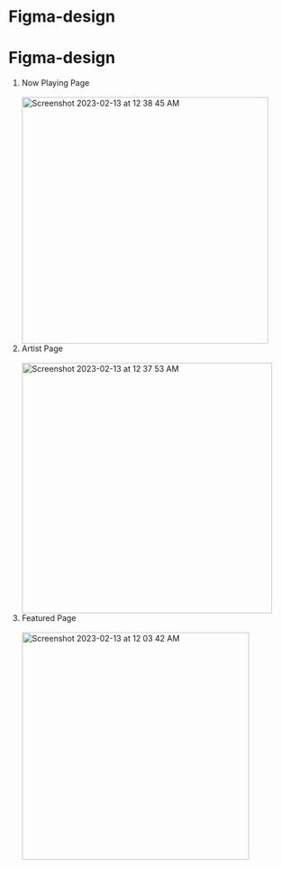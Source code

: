 # Figma-design

# Figma-design
<ol>
  <li> Now Playing Page </li><br>
  <img width="437" alt="Screenshot 2023-02-13 at 12 38 45 AM" src="https://user-images.githubusercontent.com/95336274/218333455-49797e89-f94b-4699-bd85-2ce9dd793573.png">
<br>
  <li> Artist Page </li>
  <br>
  <img width="444" alt="Screenshot 2023-02-13 at 12 37 53 AM" src="https://user-images.githubusercontent.com/95336274/218332315-7fdbec8a-e207-4207-b2ed-2c63d37ea28a.png">

<br>
  <li> Featured Page </li><br>
  <img width="403" alt="Screenshot 2023-02-13 at 12 03 42 AM" src="https://user-images.githubusercontent.com/95336274/218330105-7bfa9f35-20c2-42b3-9256-133d0858abdd.png">
<br>
 </ol>
